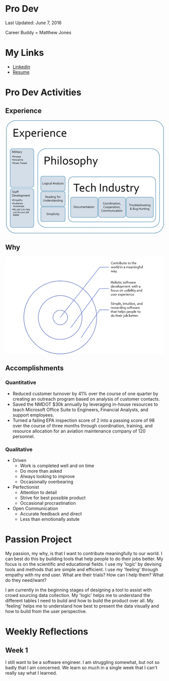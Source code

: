 # Pro Dev

Last Updated: June 7, 2016

Career Buddy = Matthew Jones

# My Links
* [Linkedin](https://www.linkedin.com/in/alana-chigbrow-03a40996/)
* [Resume](docs/DRAFT1Resume.pdf)


# Pro Dev Activities

## Experience
![Experience](docs/Experience.png)

## Why
![Why](docs/why.png)

## Accomplishments
### Quantitative
* Reduced customer turnover by 41% over the course of one quarter by creating an outreach program based on analysis of customer contacts.
* Saved the NMDOT $30k annually by leveraging in-house resources to teach Microsoft Office Suite to Engineers, Financial Analysts, and support employees.
* Turned a failing EPA inspection score of 2 into a passing score of 98 over the course of three months through coordination, training, and resource allocation for an aviation maintenance company of 120 personnel.
### Qualitative
* Driven
  * Work is completed well and on time
  * Do more than asked
  * Always looking to improve
  * Occasionally overbearing
* Perfectionist
  * Attention to detail
  * Strive for best possible product
  * Occasional procrastination
* Open Communication
  * Accurate feedback and direct
  * Less than emotionally astute
 
# Passion Project
My passion, my why, is that I want to contribute meaningfully to our world. I can best do this by building tools that help people to do their jobs better. My focus is on the scientific and educational fields. I use my 'logic' by devising tools and methods that are simple and efficient. I use my 'feeling' through empathy with my end user. What are their trials? How can I help them? What do they need/want?

I am currently in the beginning stages of designing a tool to assist with crowd sourcing data collection. My 'logic' helps me to understand the different tables I need to build and how to build the product over all. My 'feeling' helps me to understand how best to present the data visually and how to build from the user perspective.

# Weekly Reflections

## Week 1
I still want to be a software engineer. I am struggling somewhat, but not so badly that I am concerned. We learn so much in a single week that I can't really say what I learned.
